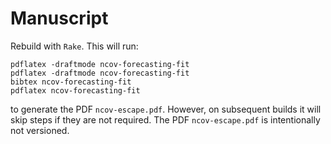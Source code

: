 # Manuscript

Rebuild with `Rake`. This will run:

```
pdflatex -draftmode ncov-forecasting-fit
pdflatex -draftmode ncov-forecasting-fit
bibtex ncov-forecasting-fit
pdflatex ncov-forecasting-fit
```

to generate the PDF `ncov-escape.pdf`. However, on subsequent builds it will skip steps if they are not required.
The PDF `ncov-escape.pdf` is intentionally not versioned.
